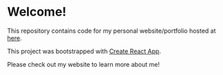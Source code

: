 # Welcome!

This repository contains code for my personal website/portfolio hosted at [here](https://emmalee04.github.io/).

This project was bootstrapped with [Create React App](https://github.com/facebook/create-react-app).

Please check out my website to learn more about me! 
